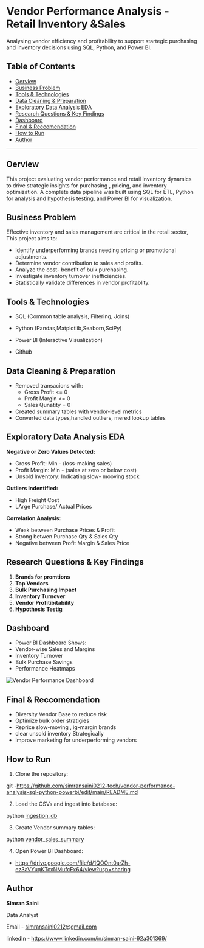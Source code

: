 # Vendor Performance Analysis - Retail Inventory &Sales 

Analysing vendor efficiency and profitability to support startegic purchasing and inventory decisions using SQL, Python, and Power BI.  

## Table of Contents
 - [Oerview](#overview)
- [Business Problem](#business-problem)
- [Tools & Technologies](#tools--technologies)
- [Data Cleaning & Preparation](#Data--Cleaning--Preparation)
- [Exploratory Data Analysis EDA](#Exploratory--Data--Analysis--EDA)
- [Research Questions & Key Findings](#Research--Questions--Key--Findings)
- [Dashboard](#Dashboard)
- [Final & Reccomendation](#Final--Reccomendation)
- [How to Run](#how-to-run)
- [Author](#author)

----
## Oerview

This project evaluating vendor performance and retail inventory dynamics to drive strategic insights for purchasing , pricing, and inventory optimization. A complete data pipeline was built using SQL for ETL, Python for analysis and hypothesis testing, and Power BI for visualization.


## Business Problem

Effective inventory and sales management are critical in the retail sector, This project aims to:
- Identify underperforming brands needing pricing or promotional adjustments.
- Determine vendor contribution to sales and profits.
- Analyze the cost- benefit of bulk purchasing.
- Investigate inventory turnover inefficiencies.
- Statistically validate differences in vendor profitablity.




## Tools & Technologies

- SQL  (Common table analysis, Filtering, Joins)
- Python (Pandas,Matplotlib,Seaborn,SciPy)

- Power BI  (Interactive Visualization)

- Github



## Data Cleaning & Preparation

- Removed transacions with:
  - Gross Profit <= 0
  - Profit Margin <= 0
  - Sales Qunatity = 0
- Created summary tables with vendor-level metrics
- Converted data types,handled outliers, mered lookup tables

## Exploratory Data Analysis EDA

**Negative or Zero Values Detected:**
- Gross Profit: Min -  (loss-making sales)
- Profit Margin: Min -    (sales at zero or below cost)
- Unsold Inventory: Indicating slow- mooving stock

**Outliers Indentified:**
- High Freight Cost
- LArge Purchase/ Actual Prices

**Correlation Analysis:**
- Weak between Purchase Prices & Profit
- Strong betwen Purchase Qty & Sales Qty
- Negative between Profit Margin & Sales Price

## Research Questions & Key Findings

1. **Brands for promtions** 
2. **Top Vendors**
3. **Bulk Purchasing Impact**
4. **Inventory Turnover**
5. **Vendor Profitibitability**
6. **Hypothesis Testig**


## Dashboard

- Power BI Dashboard Shows:
 - Vendor-wise Sales and Margins
 - Inventory Turnover
 - Bulk Purchase Savings 
 - Performance Heatmaps

![Vendor Performance Dashboard](images/dashboard.png)



## Final & Reccomendation

- Diversity Vendor Base to reduce risk 
- Optimize bulk order stratigies 
- Reprice slow-moving , ig-margin brands
- clear unsold inventory Strategically 
- Improve marketing for underperforming vendors




## How to Run

1. Clone the repository:

git -https://github.com/simransaini0212-tech/vendor-performance-analysis-sql-python-powerbi/edit/main/README.md

2. Load the CSVs and ingest into batabase:

python [ingestion_db](ingestion_db.ipynb)

3. Create Vendor summary tables:

python [vendor_sales_summary](vendor_sales_summary.ipynb)


4. Open Power BI Dashboard:
 - https://drive.google.com/file/d/1QOOnt0arZh-ez3aVYuqKTcxNMufcFx64/view?usp=sharing




## Author 

**Simran Saini**

Data Analyst

Email - simransaini0212@gmail.com

linkedIn - https://www.linkedin.com/in/simran-saini-92a301369/
